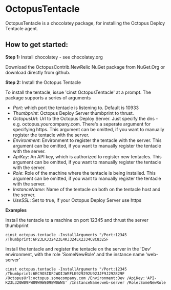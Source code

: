 OctopusTentacle
=======================
OctopusTentacle is a chocolatey package, for installing the Octopus Deploy Tentacle agent. 

## How to get started:
**Step 1:** Install chocolatey - see chocolatey.org

Download the OctopusContrib.NewRelic NuGet package from NuGet.Org or download directly from github. 

**Step 2:** Install the Octopus Tentacle

To install the tentacle, issue 'cinst OctopusTentacle' at a prompt. The package supports a series of arguments

  


- *Port*: which port the tentacle is listening to. Default is 10933
- *Thumbprint*: Octopus Deploy Server thumbprint to thrust.
- *OctopusUrl*: Url to the Octopus Deploy Server. Just specify the dns - e.g. octopus.yourcompany.com. There's a seperate argument for specifying https. This argument can be omitted, if you want to manually register the tentacle with the server. 
- *Environment*: Environment to register the tentacle with the server. This argument can be omitted, if you want to manually register the tentacle with the server. 
- *ApiKey*: An API key, which is authorized to register new tentacles. This argument can be omitted, if you want to manually register the tentacle with the server. 
- *Role*: Role of the machine where the tentacle is being installed. This argument can be omitted, if you want to manually register the tentacle with the server. 
- *InstanceName*: Name of the tentacle on both on the tentacle host and the server. 
- *UseSSL*: Set to true, if your Octopus Deploy Server use https

**Examples**

Install the tentacle to a machine on port 12345 and thrust the server thumbprint 
```
cinst octopus.tentacle -InstallArguments "/Port:12345 /Thumbprint:6P23LKJ32423L4KJ324LK2J34C8C8325F
```

Install the tentacle and register the tentacle on the server in the 'Dev' environment, with the role 'SomeNewRole' and the instance name 'web-server'
```
cinst octopus.tentacle -InstallArguments "/Port:12345 /Thumbprint:6EC9OSIDFJWOIJWEFLK929292U92JJF9J292829F /OctopusUrl:octopus.somecompany.com /Environment:Dev /ApiKey:'API-K23L320W09FW09W9WE09EW0WWS' /InstanceName:web-server /Role:SomeNewRole
```

